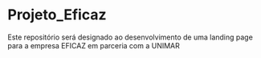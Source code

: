# Projeto_Eficaz
Este repositório será designado ao desenvolvimento de uma landing page para a empresa EFICAZ em parceria com a UNIMAR
